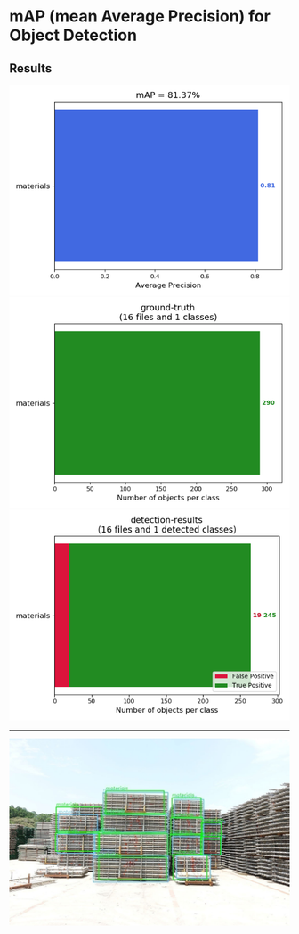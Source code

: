 # mAP (mean Average Precision) for Object Detection
## Results ##

<div align="left">
<img src="https://github.com/Hung-Chung-Li/mAP/blob/master/results/mAP.png">
</div>
<div align="left">
<img src="https://github.com/Hung-Chung-Li/mAP/blob/master/results/ground-truth-info.png">
</div>
<div align="left">
<img src="https://github.com/Hung-Chung-Li/mAP/blob/master/results/detection-results-info.png">
</div>

---
<div align="left">
<img src="https://github.com/Hung-Chung-Li/mAP/blob/master/results/images/DSC03326.jpg">
</div>
